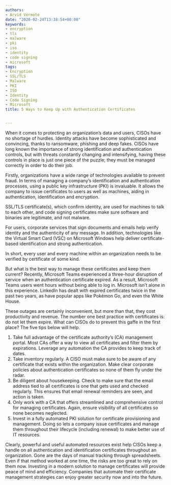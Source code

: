 ```yaml
---
authors:
- Arvid Vermote
date: "2020-02-24T13:38:54+00:00"
keywords:
- encryption
- tls
- malware
- pki
- iso
- identity
- code signing
- microsoft
tags:
- Encryption
- SSL/TLS
- Malware
- PKI
- ISO
- Identity
- Code Signing
- Microsoft
title: 5 Ways to Keep Up with Authentication Certificates


---
```

When it comes to protecting an organization’s data and users, CISOs have no shortage of hurdles. Identity attacks have become sophisticated and convincing, thanks to ransomware, phishing and deep fakes. CISOs have long known the importance of strong identification and authentication controls, but with threats constantly changing and intensifying, having these controls in place is just one piece of the puzzle; they must be managed correctly in order to do their job.

Firstly, organizations have a wide range of technologies available to prevent fraud. In terms of managing a company’s identification and authentication processes, using a public key infrastructure (PKI) is invaluable. It allows the company to issue certificates to users as well as machines, aiding in authentication, identification and encryption.

SSL/TLS certificate(s), which confirm identity, are used for machines to talk to each other, and code signing certificates make sure software and binaries are legitimate, and not malware.

For users, corporate services that sign documents and emails help verify identity and the authenticity of any message. In addition, technologies like the Virtual Smart Card (VSC) on Microsoft Windows help deliver certificate-based identification and strong authentication.

In short, every user and every machine within an organization needs to be verified by certificate of some kind.

But what is the best way to manage these certificates and keep them current? Recently, Microsoft Teams experienced a three-hour disruption of service when an authentication certificate expired. As a result, Microsoft Teams users went hours without being able to log in. Microsoft isn’t alone in this experience. LinkedIn has dealt with expired certificates twice in the past two years, as have popular apps like Pokémon Go, and even the White House.

These outages are certainly inconvenient, but more than that, they cost productivity and revenue. The number one best practice with certificates is: do not let them expire. What can CISOs do to prevent this gaffe in the first place? The five tips below will help.

  1. Take full advantage of the certificate authority’s (CA) management portal. Most CAs offer a way to view all certificates and filter them by expirations. Leverage any automation the CA provides to keep track of dates.
  2. Take inventory regularly. A CISO must make sure to be aware of any certificate that exists within the organization. Make clear corporate policies about authentication certificates so none of them fly under the radar.
  3. Be diligent about housekeeping. Check to make sure that the email address tied to all certificates is one that gets used and checked regularly. This ensures that email renewal reminders are seen, and action is taken.
  4. Only work with a CA that offers streamlined and comprehensive control for managing certificates. Again, ensure visibility of all certificates so none becomes neglected.
  5. Invest in a fully automated PKI solution for certificate provisioning and management. Doing so lets a company issue certificates and manage them throughout their lifecycle (including renewal) to make better use of IT resources.

Clearly, powerful and useful automated resources exist help CISOs keep a handle on all authentication and identification certificates throughout an organization. Gone are the days of manual tracking through spreadsheets. Even if that method worked at one time, the risks are too great to rely on them now. Investing in a modern solution to manage certificates will provide peace of mind and efficiency. Companies that automate their certificate management strategies can enjoy greater security now and into the future.